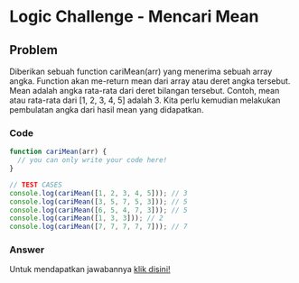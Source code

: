 # Logic Challenge - Mencari Mean

## Problem
Diberikan sebuah function cariMean(arr) yang menerima sebuah array angka. Function akan me-return mean dari array atau deret angka tersebut.
Mean adalah angka rata-rata dari deret bilangan tersebut. 
Contoh, mean atau rata-rata dari [1, 2, 3, 4, 5] adalah 3. Kita perlu kemudian melakukan pembulatan angka dari hasil mean yang didapatkan.

### Code

```javascript
function cariMean(arr) {
  // you can only write your code here!
}

// TEST CASES
console.log(cariMean([1, 2, 3, 4, 5])); // 3
console.log(cariMean([3, 5, 7, 5, 3])); // 5
console.log(cariMean([6, 5, 4, 7, 3])); // 5
console.log(cariMean([1, 3, 3])); // 2
console.log(cariMean([7, 7, 7, 7, 7])); // 7
```

### Answer
Untuk mendapatkan jawabannya [klik disini!](answer.js)
